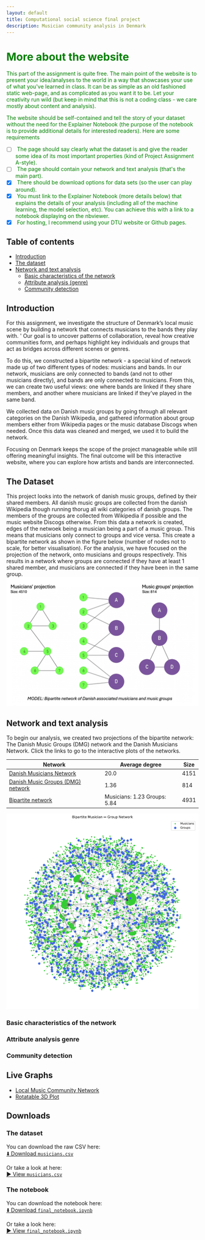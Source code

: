 ```yaml
---
layout: default
title: Computational social science final project
description: Musician community analysis in Denmark
---
```



# <span style="color:green"> More about the website</span>

<span style="color:green"> This part of the assignment is quite free. The main point of the website is to present your idea/analyses to the world in a way that showcases your use of what you've learned in class. It can be as simple as an old fashioned static web-page, and as complicated as you want it to be. Let your creativity run wild (but keep in mind that this is not a coding class - we care mostly about content and analysis). </span>

<span style="color:green"> The website should be self-contained and tell the story of your dataset without the need for the Explainer Notebook (the purpose of the notebook is to provide additional details for interested readers). Here are some requirements </span>

- [ ] <span style="color:green"> The page should say clearly what the dataset is and give the reader some idea of its most important properties (kind of Project Assignment A-style).
- [ ] <span style="color:green"> The page should contain your network and text analysis (that's the main part).
- [x] <span style="color:green"> There should be download options for data sets (so the user can play around).
- [x] <span style="color:green"> You must link to the Explainer Notebook (more details below) that explains the details of your analysis (including all of the machine learning, the model selection, etc). You can achieve this with a link to a notebook displaying on the nbviewer.
- [X] <span style="color:green"> For hosting, I recommend using your DTU website or Github pages.

## Table of contents
- [Introduction](#introduction)
- [The dataset](#the-dataset)
- [Network and text analysis](#network-and-text-analysis)
  - [Basic characteristics of the network](#basic-characteristics-of-the-network)
  - [Attribute analysis (genre)](#attribute-analysis-genre)
  - [Community detection](#community-detection)

## Introduction

For this assignment, we investigate the structure of Denmark’s local music scene by building a network that connects musicians to the bands they play with. '
Our goal is to uncover patterns of collaboration, reveal how creative communities form, and perhaps highlight key individuals and groups that act as bridges across different scenes or genres.

To do this, we constructed a bipartite network - a special kind of network made up of two different types of nodes: musicians and bands. 
In our network, musicians are only connected to bands (and not to other musicians directly), and bands are only connected to musicians. From this, we can create two useful views: one where bands are linked if they share members, and another where musicians are linked if they’ve played in the same band.

We collected data on Danish music groups by going through all relevant categories on the Danish Wikipedia, and gathered information about group members either from Wikipedia pages or the music database Discogs when needed. 
Once this data was cleaned and merged, we used it to build the network.

Focusing on Denmark keeps the scope of the project manageable while still offering meaningful insights. 
The final outcome will be this interactive website, where you can explore how artists and bands are interconnected. 


## The Dataset
This project looks into the network of danish music groups, defined by their shared members. All danish music groups are collected from the danish Wikipedia though running thorug all wiki categories of danish groups. The members of the groups are collected from Wikipedia if possible and the music website Discogs otherwise. 
From this data a network is created, edges of the netwoek being a musician being a part of a music group. This means that musicians only connect to groups and vice versa. This create a bipartite network as shown in the figure below (number of nodes not to scale, for better visualisation). For the analysis, we have focused on the projection of the network, onto musicians and groups respectively. This results in a network where groups are connected if they have at least 1 shared member, and musicians are connected if they have been in the same group.
[![Bipartite_network_model.png](assets/images/Bipartite_network_model.png)](https://aaresh1705.github.io/CSS_project_final/network_test.html)

## Network and text analysis
To begin our analysis, we created two projections of the bipartite network: The Danish Music Groups (DMG) network and the Danish Musicians Network. 
Click the links to go to the interactive plots of the networks.

| Network                                                                                               | Average degree               | Size |
|-------------------------------------------------------------------------------------------------------| ---------------------------- | ---- |
| [Danish Musicians Network](https://aaresh1705.github.io/CSS_project_final/network_test.html)          | 20.0                         | 4151 |
| [Danish Music Groups (DMG) network](https://aaresh1705.github.io/CSS_project_final/network_test.html) | 1.36                         | 814  |
| [Bipartite network](https://aaresh1705.github.io/CSS_project_final/bipartite.html)                    | Musicians: 1.23  Groups: 5.84| 4931 |

[![Bipartite_network.svg](assets/images/bipartite_network.svg)](https://aaresh1705.github.io/CSS_project_final/bipartite.html)


### Basic characteristics of the network
### Attribute analysis genre
### Community detection

## Live Graphs

- [Local Music Community Network](network.html)  
- [Rotatable 3D Plot](rotatable_plot.html)  

## Downloads
### The dataset
You can download the raw CSV here:\
[⬇️ Download `musicians.csv`](data/musicians.csv)

Or take a look at here:\
[▶️ View `musicians.csv`](https://github.com/Aaresh1705/CSS_project_final/blob/main/data/musicians.csv)

### The notebook
You can download the notebook here:\
[⬇️ Download `final_notebook.ipynb`](final_notebook.ipynb)

Or take a look here:\
[▶️ View `final_notebook.ipynb`](https://github.com/Aaresh1705/CSS_project_final/blob/main/final_notebook.ipynb)
